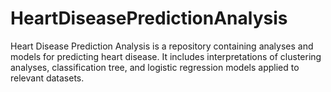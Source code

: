 # HeartDiseasePredictionAnalysis
Heart Disease Prediction Analysis is a repository containing analyses and models for predicting heart disease. It includes interpretations of clustering analyses, classification tree, and logistic regression models applied to relevant datasets.
